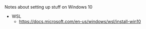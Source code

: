 Notes about setting up stuff on Windows 10


- WSL
  - https://docs.microsoft.com/en-us/windows/wsl/install-win10
